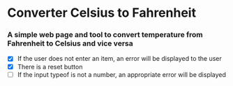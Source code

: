 # Converter Celsius to Fahrenheit

### A simple web page and tool to convert temperature from Fahrenheit to Celsius and vice versa


- [x] If the user does not enter an item, an error will be displayed to the user
- [x] There is a reset button
- [ ] If the input typeof is not a number, an appropriate error will be displayed
